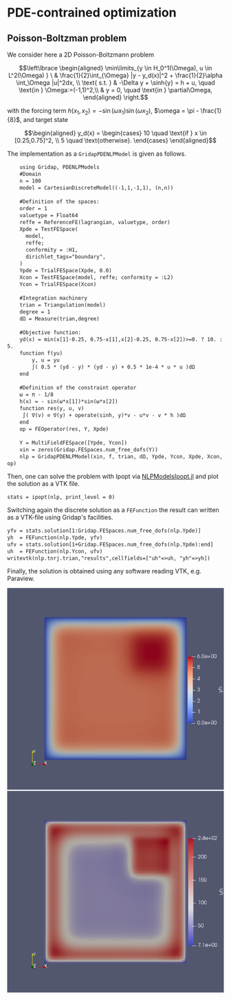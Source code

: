 # PDE-contrained optimization
## Poisson-Boltzman problem

We consider here a 2D Poisson-Boltzmann problem
```math
\left\lbrace
\begin{aligned}
\min\limits_{y \in H_0^1(\Omega), u \in L^2(\Omega) } \  & \frac{1}{2}\int_{\Omega} |y - y_d(x)|^2 + \frac{1}{2}\alpha \int_\Omega |u|^2dx, \\
\text{ s.t. } & -\Delta y + \sinh{y} = h + u, \quad \text{in } \Omega:=(-1,1)^2,\\
                  & y = 0, \quad \text{in } \partial\Omega,
\end{aligned}
\right.
```
with the forcing term $h(x_1,x_2)=-\sin(\omega x_1) \sin(\omega x_2)$, $\omega = \pi - \frac{1}{8}$, and target state
```math
\begin{aligned}
    y_d(x) = \begin{cases}
    10 \quad \text{if } x \in [0.25,0.75]^2, \\
    5 \quad \text{otherwise}.
    \end{cases}
\end{aligned}
```

The implementation as a `GridapPDENLPModel` is given as follows.

```
    using Gridap, PDENLPModels
    #Domain
    n = 100
    model = CartesianDiscreteModel((-1,1,-1,1), (n,n))

    #Definition of the spaces:
    order = 1
    valuetype = Float64
    reffe = ReferenceFE(lagrangian, valuetype, order)
    Xpde = TestFESpace(
      model,
      reffe;
      conformity = :H1,
      dirichlet_tags="boundary",
    )
    Ypde = TrialFESpace(Xpde, 0.0)
    Xcon = TestFESpace(model, reffe; conformity = :L2)
    Ycon = TrialFESpace(Xcon)

    #Integration machinery
    trian = Triangulation(model)
    degree = 1
    dΩ = Measure(trian,degree)

    #Objective function:
    yd(x) = min(x[1]-0.25, 0.75-x[1],x[2]-0.25, 0.75-x[2])>=0. ? 10. : 5.
    function f(yu)
        y, u = yu
        ∫( 0.5 * (yd - y) * (yd - y) + 0.5 * 1e-4 * u * u )dΩ
    end

    #Definition of the constraint operator
    ω = π - 1/8
    h(x) = - sin(ω*x[1])*sin(ω*x[2])
    function res(y, u, v)
     ∫( ∇(v) ⊙ ∇(y) + operate(sinh, y)*v - u*v - v * h )dΩ
    end
    op = FEOperator(res, Y, Xpde)

    Y = MultiFieldFESpace([Ypde, Ycon])
    xin = zeros(Gridap.FESpaces.num_free_dofs(Y))
    nlp = GridapPDENLPModel(xin, f, trian, dΩ, Ypde, Ycon, Xpde, Xcon, op)
```

Then, one can solve the problem with Ipopt via [NLPModelsIpopt.jl](https://github.com/JuliaSmoothOptimizers/NLPModelsIpopt.jl) and plot the solution as a VTK file.
```
stats = ipopt(nlp, print_level = 0)
```
Switching again the discrete solution as a `FEFunction` the result can written as a VTK-file using Gridap's facilities.
```
yfv = stats.solution[1:Gridap.FESpaces.num_free_dofs(nlp.Ypde)]
yh  = FEFunction(nlp.Ypde, yfv)
ufv = stats.solution[1+Gridap.FESpaces.num_free_dofs(nlp.Ypde):end]
uh  = FEFunction(nlp.Ycon, ufv)
writevtk(nlp.tnrj.trian,"results",cellfields=["uh"=>uh, "yh"=>yh])
```
Finally, the solution is obtained using any software reading VTK, e.g. Paraview.

![Solution of P-B equation](fig/2dPBy.png)![Control of P-B equation](fig/2dPBu.png)
